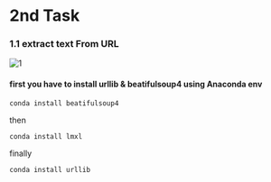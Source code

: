 # 2nd Task 

### 1.1 extract text From URL

![1](https://user-images.githubusercontent.com/62897025/86098809-a2eb4b00-ba84-11ea-8e9f-af4cd0ba303c.PNG)

#### first you have to install urllib & beatifulsoup4 using Anaconda env

`conda install beatifulsoup4`

then

`conda install lmxl`

finally 

`conda install urllib`
